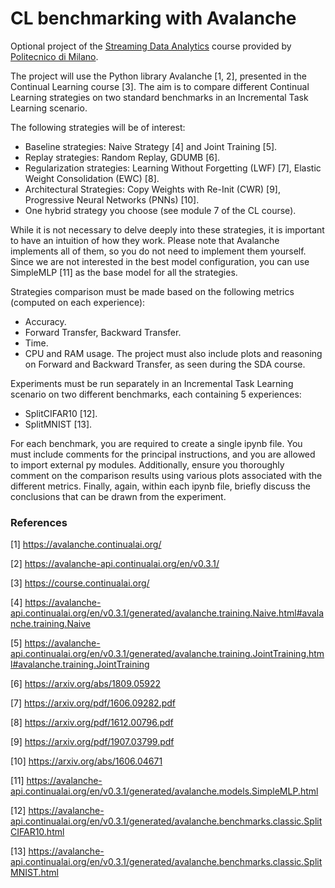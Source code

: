# CL benchmarking with Avalanche

Optional project of the [Streaming Data Analytics]([https://link-url-here.org](http://emanueledellavalle.org/teaching/streaming-data-analytics-2022-23/)) course provided by [Politecnico di Milano](https://www11.ceda.polimi.it/schedaincarico/schedaincarico/controller/scheda_pubblica/SchedaPublic.do?&evn_default=evento&c_classe=811164&polij_device_category=DESKTOP&__pj0=0&__pj1=1b82965d3c68857e2087d3f3b98a9e40).

The project will use the Python library Avalanche [1, 2], presented in the Continual Learning course [3]. The aim is to compare different Continual Learning strategies on two standard benchmarks in an Incremental Task Learning scenario.

The following strategies will be of interest:
- Baseline strategies: Naive Strategy [4] and Joint Training [5]. 
- Replay strategies: Random Replay, GDUMB [6]. 
- Regularization strategies: Learning Without Forgetting (LWF) [7], Elastic Weight Consolidation (EWC) [8]. 
- Architectural Strategies: Copy Weights with Re-Init (CWR) [9], Progressive Neural Networks (PNNs) [10]. 
- One hybrid strategy you choose (see module 7 of the CL course).

While it is not necessary to delve deeply into these strategies, it is important to have an intuition of how they work. Please note that Avalanche implements all of them, so you do not need to implement them yourself. Since we are not interested in the best model configuration, you can use SimpleMLP [11] as the base model for all the strategies.

Strategies comparison must be made based on the following metrics (computed on each experience):
- Accuracy. 
- Forward Transfer, Backward Transfer. 
- Time. 
- CPU and RAM usage.
The project must also include plots and reasoning on Forward and Backward Transfer, as seen during the SDA course.

Experiments must be run separately in an Incremental Task Learning scenario on two different benchmarks, each containing 5 experiences:
- SplitCIFAR10 [12]. 
- SplitMNIST [13].

For each benchmark, you are required to create a single ipynb file. You must include comments for the principal instructions, and you are allowed to import external py modules. Additionally, ensure you thoroughly comment on the comparison results using various plots associated with the different metrics. Finally, again, within each ipynb file, briefly discuss the conclusions that can be drawn from the experiment.

### References
[1] https://avalanche.continualai.org/

[2] https://avalanche-api.continualai.org/en/v0.3.1/

[3] https://course.continualai.org/

[4] https://avalanche-api.continualai.org/en/v0.3.1/generated/avalanche.training.Naive.html#avalanche.training.Naive

[5] https://avalanche-api.continualai.org/en/v0.3.1/generated/avalanche.training.JointTraining.html#avalanche.training.JointTraining

[6] https://arxiv.org/abs/1809.05922

[7] https://arxiv.org/pdf/1606.09282.pdf

[8] https://arxiv.org/pdf/1612.00796.pdf

[9] https://arxiv.org/pdf/1907.03799.pdf

[10] https://arxiv.org/abs/1606.04671

[11] https://avalanche-api.continualai.org/en/v0.3.1/generated/avalanche.models.SimpleMLP.html

[12] https://avalanche-api.continualai.org/en/v0.3.1/generated/avalanche.benchmarks.classic.SplitCIFAR10.html

[13] https://avalanche-api.continualai.org/en/v0.3.1/generated/avalanche.benchmarks.classic.SplitMNIST.html
